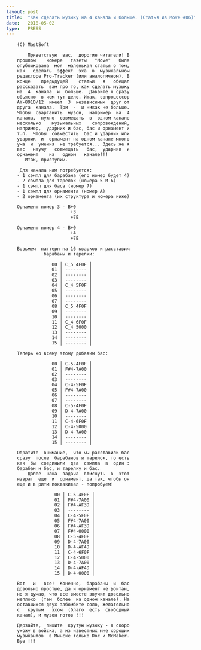 ```yaml
---
layout: post
title:  "Как сделать музыку на 4 канала и больше. (Статья из Move #06)"
date:   2018-05-02
type:   PRESS
---
```

		(C) MastSoft

		    Приветствую  вас,  дорогие читатели! В
		прошлом    номере   газеты   "Move"   была
		опубликована  моя  маленькая статья о том,
		как   сделать  эффект  эха  в  музыкальном
		редакторе Pro-Tracker (или аналогичном). В
		конце    предыдущей    статьи   я   обещал
		рассказать  вам про то, как сделать музыку
		на  4  канала  и  больше.  Давайте я сразу
		обьясню  в чем тут дело. Итак, сопроцессор
		AY-8910/12  имеет  3  независимых  друг от
		друга  канала.  Три  -  и никак не больше.
		Чтобы  сварганить  музон,  например  на  4
		канала,  нужно  совмещать  в  одном канале
		несколько    музыкальных    сопровождений,
		например,  ударник и бас, бас и орнамент и
		т.п.  Чтобы  совместить  бас и ударник или
		ударник  и  орнамент на одном канале много
		ума  и  умения  не требуется... Здесь же я
		вас   научу   совмещать   бас,  ударник  и
		орнамент    на   одном   канале!!!
		   Итак, приступим.

		 Для начала нам потребуется:
		- 1 сэмпл для барабана (его номер будет 4)
		- 2 сэмпла для тарелок (номера 5 И 6)
		- 1 сэмпл для баса (номер 7)
		- 1 сэмпл для орнамента (номер A)
		- 2 орнамента (их структура и номера ниже)

		Орнамент номер 3 - B+0
		                    +3
		                    +7E

		Орнамент номер 4 - B+0
		                    +4
		                    +7E

		Возьмем  паттерн на 16 кварков и расставим
		          барабаны и тарелки:

		             00 │ C_5 4F0F │
		             01 │ -------- │
		             02 │ -------- │
		             03 │ -------- │
		             04 │ C_4 5F0F │
		             05 │ -------- │
		             06 │ -------- │
		             07 │ -------- │
		             08 │ C_5 4F0F │
		             09 │ -------- │
		             10 │ -------- │
		             11 │ C_4 6F0F │
		             12 │ C_4 5000 │
		             13 │ -------- │
		             14 │ -------- │
		             15 │ -------- │

		Теперь ко всему этому добавим бас:

		             00 │ C-5-4F0F │
		             01 │ F#4-7A00 │
		             02 │ -------- │
		             03 │ -------- │
		             04 │ C-4-5F0F │ 
		             05 │ F#4-7A00 │
		             06 │ -------- │
		             07 │ -------- │
		             08 │ C-5-4F0F │
		             09 │ D-4-7A00 │
		             10 │ -------- │
		             11 │ C-4-6F0F │
		             12 │ C-4-5000 │
		             13 │ D-4-7A00 │
		             14 │ -------- │
		             15 │ -------- │

		Обратите  внимание,  что мы расставили бас
		сразу  после  барабанов и тарелок, то есть
		как  бы  соединили  два  сэмпла  в  один :
		барабан и бас, и тарелку и бас.
		    Далее  наша  задача  втиснуть  в  этот
		изврат  еще  и  орнамент, да так, чтобы он
		еще и в ритм поквакивал - попробуем!

		              00 │ C-5-4F0F │
		              01 │ F#4-7A00 │
		              02 │ F#4-AF3D │
		              03 │ -------- │
		              04 │ C-4-5F0F │
		              05 │ F#4-7A00 │
		              06 │ F#4-AF3D │
		              07 │ F#4-0000 │
		              08 │ C-5-4F0F │
		              09 │ D-4-7A00 │
		              10 │ D-4-AF4D │
		              11 │ C-4-6F0F │
		              12 │ C-4-5000 │
		              13 │ D-4-7A00 │
		              14 │ D-4-AF4D │
		              15 │ D-4-0000 │

		Вот   и   все!  Конечно,  барабаны  и  бас
		довольно простые, да и орнамент не фонтан,
		но я думаю, что все вместе звучит довольно
		неплохо  (тем  более  на одном канале). На
		оставшихся двух забомбите соло, желательно
		с   крутым   эхом  (благо  есть  свободный
		канал), и музон готов !!!

		Дерзайте,  пишите  крутую музыку - я скоро
		ухожу в войска, а из известных мне хороших
		музыкантов  в Минске только Doc и McMaker.
		Bye !!!